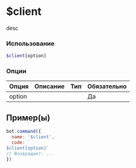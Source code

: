 # $client
desc
### Использование
```php
$client[option]
```

### Опции

| Опция | Описание | Тип | Обязательно |
|--------|-------------|------|----------|
| option |  |  | Да |  
## Пример(ы)

```javascript
bot.command({
  name: '$client',
  code: `
$client[option]`
// Возвращает: ...
})
```